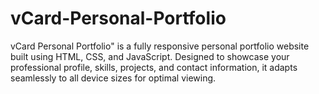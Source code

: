 # vCard-Personal-Portfolio
vCard Personal Portfolio" is a fully responsive personal portfolio website built using HTML, CSS, and JavaScript. Designed to showcase your professional profile, skills, projects, and contact information, it adapts seamlessly to all device sizes for optimal viewing.
